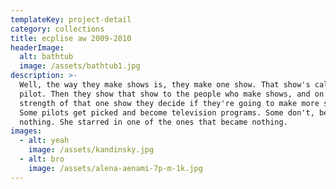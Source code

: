 ```yaml
---
templateKey: project-detail
category: collections
title: ecplise aw 2009-2010
headerImage:
  alt: bathtub
  image: /assets/bathtub1.jpg
description: >-
  Well, the way they make shows is, they make one show. That show's called a
  pilot. Then they show that show to the people who make shows, and on the
  strength of that one show they decide if they're going to make more shows.
  Some pilots get picked and become television programs. Some don't, become
  nothing. She starred in one of the ones that became nothing.
images:
  - alt: yeah
    image: /assets/kandinsky.jpg
  - alt: bro
    image: /assets/alena-aenami-7p-m-1k.jpg
---
```


